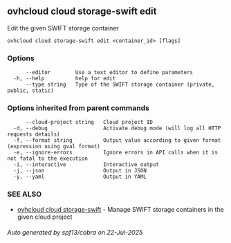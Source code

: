 ## ovhcloud cloud storage-swift edit

Edit the given SWIFT storage container

```
ovhcloud cloud storage-swift edit <container_id> [flags]
```

### Options

```
      --editor        Use a text editor to define parameters
  -h, --help          help for edit
      --type string   Type of the SWIFT storage container (private, public, static)
```

### Options inherited from parent commands

```
      --cloud-project string   Cloud project ID
  -d, --debug                  Activate debug mode (will log all HTTP requests details)
  -f, --format string          Output value according to given format (expression using gval format)
  -e, --ignore-errors          Ignore errors in API calls when it is not fatal to the execution
  -i, --interactive            Interactive output
  -j, --json                   Output in JSON
  -y, --yaml                   Output in YAML
```

### SEE ALSO

* [ovhcloud cloud storage-swift](ovhcloud_cloud_storage-swift.md)	 - Manage SWIFT storage containers in the given cloud project

###### Auto generated by spf13/cobra on 22-Jul-2025
